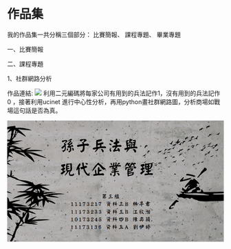 # 作品集
我的作品集一共分稱三個部分：&nbsp;比賽簡報、&nbsp;課程專題、&nbsp;畢業專題

一、比賽簡報

二、課程專題

1、社群網路分析

作品連結:
![](https://www.canva.com/design/DAG0UUU1MCw/Xo0DPeH9ZX7GqNrC1w0pUQ/edit?utm_content=DAG0UUU1MCw&utm_campaign=designshare&utm_medium=link2&utm_source=sharebutton)
利用二元編碼將每家公司有用到的兵法記作1，沒有用到的兵法記作0 ，接著利用ucinet 進行中心性分析，再用python畫社群網路圖，分析商場如戰場這句話是否為真。

[![社群網路分析](社群網路.png)](孫子兵法與現代企業管理1.pdf)

